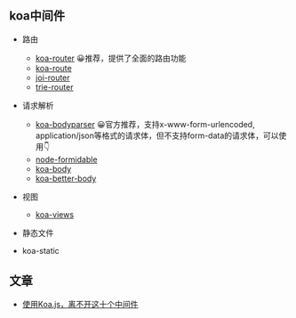 ## koa中间件
- 路由
  - [koa-router](https://github.com/alexmingoia/koa-router) 😀推荐，提供了全面的路由功能
  - [koa-route](https://github.com/koajs/route) 
  - [joi-router](https://github.com/koajs/joi-router)
  - [trie-router](https://github.com/koajs/trie-router)

- 请求解析
  - [koa-bodyparser]() 😀官方推荐，支持x-www-form-urlencoded, application/json等格式的请求体，但不支持form-data的请求体，可以使用👇
  - [node-formidable](https://github.com/felixge/node-formidable)
  - [koa-body](https://github.com/dlau/koa-body) 
  - [koa-better-body](https://github.com/tunnckoCore/koa-better-body)

- 视图
  - [koa-views](https://github.com/queckezz/koa-views)
  
 - 静态文件
  - koa-static

文章
--
- [使用Koa.js，离不开这十个中间件
](https://www.jianshu.com/p/c1e0ca3f9764)




